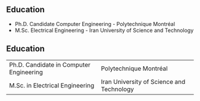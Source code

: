 
## Education
- Ph.D. Candidate Computer Engineering - Polytechnique Montréal
- M.Sc. Electrical Engineering - Iran University of Science and Technology

## Education

<table class="education-table">
  <tr>
    <td>Ph.D. Candidate in Computer Engineering</td>
    <td>Polytechnique Montréal</td>
  </tr>
  <tr>
    <td>M.Sc. in Electrical Engineering</td>
    <td>Iran University of Science and Technology</td>
  </tr>
</table>
